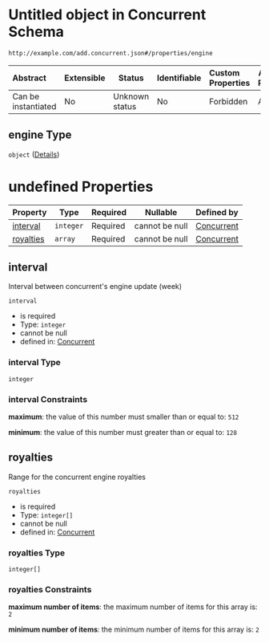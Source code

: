 # Untitled object in Concurrent Schema

```txt
http://example.com/add.concurrent.json#/properties/engine
```




| Abstract            | Extensible | Status         | Identifiable | Custom Properties | Additional Properties | Access Restrictions | Defined In                                                                               |
| :------------------ | ---------- | -------------- | ------------ | :---------------- | --------------------- | ------------------- | ---------------------------------------------------------------------------------------- |
| Can be instantiated | No         | Unknown status | No           | Forbidden         | Allowed               | none                | [add-concurrent.schema.json\*](../out/add-concurrent.schema.json "open original schema") |

## engine Type

`object` ([Details](add-concurrent-properties-engine.md))

# undefined Properties

| Property                | Type      | Required | Nullable       | Defined by                                                                                                                                                   |
| :---------------------- | --------- | -------- | -------------- | :----------------------------------------------------------------------------------------------------------------------------------------------------------- |
| [interval](#interval)   | `integer` | Required | cannot be null | [Concurrent](add-concurrent-properties-engine-properties-interval.md "http&#x3A;//example.com/add.concurrent.json#/properties/engine/properties/interval")   |
| [royalties](#royalties) | `array`   | Required | cannot be null | [Concurrent](add-concurrent-properties-engine-properties-royalties.md "http&#x3A;//example.com/add.concurrent.json#/properties/engine/properties/royalties") |

## interval

Interval between concurrent's engine update (week)


`interval`

-   is required
-   Type: `integer`
-   cannot be null
-   defined in: [Concurrent](add-concurrent-properties-engine-properties-interval.md "http&#x3A;//example.com/add.concurrent.json#/properties/engine/properties/interval")

### interval Type

`integer`

### interval Constraints

**maximum**: the value of this number must smaller than or equal to: `512`

**minimum**: the value of this number must greater than or equal to: `128`

## royalties

Range for the concurrent engine royalties


`royalties`

-   is required
-   Type: `integer[]`
-   cannot be null
-   defined in: [Concurrent](add-concurrent-properties-engine-properties-royalties.md "http&#x3A;//example.com/add.concurrent.json#/properties/engine/properties/royalties")

### royalties Type

`integer[]`

### royalties Constraints

**maximum number of items**: the maximum number of items for this array is: `2`

**minimum number of items**: the minimum number of items for this array is: `2`
